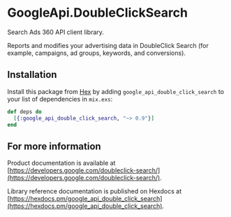 # GoogleApi.DoubleClickSearch

Search Ads 360 API client library.

Reports and modifies your advertising data in DoubleClick Search (for example, campaigns, ad groups, keywords, and conversions).

## Installation

Install this package from [Hex](https://hex.pm) by adding
`google_api_double_click_search` to your list of dependencies in `mix.exs`:

```elixir
def deps do
  [{:google_api_double_click_search, "~> 0.9"}]
end
```

## For more information

Product documentation is available at [https://developers.google.com/doubleclick-search/](https://developers.google.com/doubleclick-search/).

Library reference documentation is published on Hexdocs at
[https://hexdocs.pm/google_api_double_click_search](https://hexdocs.pm/google_api_double_click_search).
